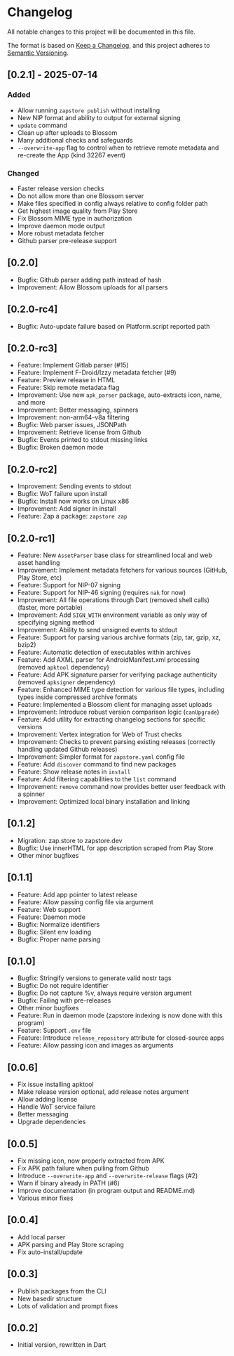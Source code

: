 # Changelog

All notable changes to this project will be documented in this file.

The format is based on [Keep a Changelog](https://keepachangelog.com/en/1.1.0/),
and this project adheres to [Semantic Versioning](https://semver.org/spec/v2.0.0.html).

## [0.2.1] - 2025-07-14

### Added

- Allow running `zapstore publish` without installing
- New NIP format and ability to output for external signing
- `update` command
- Clean up after uploads to Blossom
- Many additional checks and safeguards
- `--overwrite-app` flag to control when to retrieve remote metadata and re-create the App (kind 32267 event)

### Changed

- Faster release version checks
- Do not allow more than one Blossom server
- Make files specified in config always relative to config folder path 
- Get highest image quality from Play Store
- Fix Blossom MIME type in authorization
- Improve daemon mode output
- More robust metadata fetcher
- Github parser pre-release support

## [0.2.0]

- Bugfix: Github parser adding path instead of hash
- Improvement: Allow Blossom uploads for all parsers

## [0.2.0-rc4]

- Bugfix: Auto-update failure based on Platform.script reported path

## [0.2.0-rc3]

- Feature: Implement Gitlab parser (#15)
- Feature: Implement F-Droid/Izzy metadata fetcher (#9)
- Feature: Preview release in HTML
- Feature: Skip remote metadata flag
- Improvement: Use new `apk_parser` package, auto-extracts icon, name, and more
- Improvement: Better messaging, spinners
- Improvement: non-arm64-v8a filtering
- Bugfix: Web parser issues, JSONPath
- Improvement: Retrieve license from Github
- Bugfix: Events printed to stdout missing links
- Bugfix: Broken daemon mode

## [0.2.0-rc2]

- Improvement: Sending events to stdout
- Bugfix: WoT failure upon install
- Bugfix: Install now works on Linux x86
- Improvement: Add signer in install
- Feature: Zap a package: `zapstore zap`

## [0.2.0-rc1]

- Feature: New `AssetParser` base class for streamlined local and web asset handling
- Improvement: Implement metadata fetchers for various sources (GitHub, Play Store, etc)
- Feature: Support for NIP-07 signing
- Feature: Support for NIP-46 signing (requires `nak` for now)
- Improvement: All file operations through Dart (removed shell calls) (faster, more portable)
- Improvement: Add `SIGN_WITH` environment variable as only way of specifying signing method
- Improvement: Ability to send unsigned events to stdout
- Feature: Support for parsing various archive formats (zip, tar, gzip, xz, bzip2)
- Feature: Automatic detection of executables within archives
- Feature: Add AXML parser for AndroidManifest.xml processing (removed `apktool` dependency)
- Feature: Add APK signature parser for verifying package authenticity (removed `apksigner` dependency)
- Feature: Enhanced MIME type detection for various file types, including types inside compressed archive formats
- Feature: Implemented a Blossom client for managing asset uploads
- Improvement: Introduce robust version comparison logic (`canUpgrade`)
- Feature: Add utility for extracting changelog sections for specific versions
- Improvement: Vertex integration for Web of Trust checks
- Improvement: Checks to prevent parsing existing releases (correctly handling updated Github releases)
- Improvement: Simpler format for `zapstore.yaml` config file
- Feature: Add `discover` command to find new packages
- Feature: Show release notes in `install`
- Feature: Add filtering capabilities to the `list` command
- Improvement: `remove` command now provides better user feedback with a spinner
- Improvement: Optimized local binary installation and linking

## [0.1.2]

- Migration: zap.store to zapstore.dev
- Bugfix: Use innerHTML for app description scraped from Play Store
- Other minor bugfixes

## [0.1.1]

- Feature: Add app pointer to latest release
- Feature: Allow passing config file via argument
- Feature: Web support
- Feature: Daemon mode
- Bugfix: Normalize identifiers
- Bugfix: Silent env loading
- Bugfix: Proper name parsing

## [0.1.0]

- Bugfix: Stringify versions to generate valid nostr tags
- Bugfix: Do not require identifier
- Bugfix: Do not capture %v, always require version argument
- Bugfix: Failing with pre-releases
- Other minor bugfixes
- Feature: Run in daemon mode (zapstore indexing is now done with this program)
- Feature: Support `.env` file
- Feature: Introduce `release_repository` attribute for closed-source apps
- Feature: Allow passing icon and images as arguments

## [0.0.6]

- Fix issue installing apktool
- Make release version optional, add release notes argument
- Allow adding license
- Handle WoT service failure
- Better messaging
- Upgrade dependencies

## [0.0.5]

- Fix missing icon, now properly extracted from APK
- Fix APK path failure when pulling from Github
- Introduce `--overwrite-app` and `--overwrite-release` flags (#2)
- Warn if binary already in PATH (#6)
- Improve documentation (in program output and README.md)
- Various minor fixes

## [0.0.4]

- Add local parser
- APK parsing and Play Store scraping
- Fix auto-install/update

## [0.0.3]

- Publish packages from the CLI
- New basedir structure
- Lots of validation and prompt fixes

## [0.0.2]

- Initial version, rewritten in Dart

